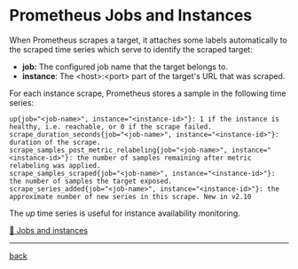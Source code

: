 # Prometheus Jobs and Instances

When Prometheus scrapes a target, it attaches some labels automatically to the scraped time series which serve to identify the scraped target:

* **job:** The configured job name that the target belongs to.
* **instance**: The \<host>:\<port> part of the target's URL that was scraped.

For each instance scrape, Prometheus stores a sample in the following time series:

    up{job="<job-name>", instance="<instance-id>"}: 1 if the instance is healthy, i.e. reachable, or 0 if the scrape failed.
    scrape_duration_seconds{job="<job-name>", instance="<instance-id>"}: duration of the scrape.
    scrape_samples_post_metric_relabeling{job="<job-name>", instance="<instance-id>"}: the number of samples remaining after metric relabeling was applied.
    scrape_samples_scraped{job="<job-name>", instance="<instance-id>"}: the number of samples the target exposed.
    scrape_series_added{job="<job-name>", instance="<instance-id>"}: the approximate number of new series in this scrape. New in v2.10

The *up* time series is useful for instance availability monitoring.

[🔗 Jobs and instances](https://prometheus.io/docs/concepts/jobs_instances/#jobs-and-instances)

---
[back](../overview.md)
